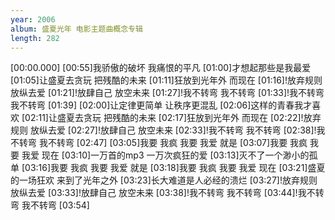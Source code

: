 ```yaml
---
year: 2006
album: 盛夏光年 电影主题曲概念专辑
length: 282
---
```

[00:00.000]
[00:55]我骄傲的破坏 我痛恨的平凡
[01:00]才想起那些是我最爱
[01:05]让盛夏去贪玩 把残酷的未来
[01:11]狂放到光年外 而现在
[01:16]!放弃规则 放纵去爱
[01:21]!放肆自己 放空未来
[01:27]!我不转弯 我不转弯
[01:33]!我不转弯 我不转弯
[01:39]
[02:00]让定律更简单 让秩序更混乱
[02:06]这样的青春我才喜欢
[02:11]让盛夏去贪玩 把残酷的未来
[02:17]狂放到光年外 而现在
[02:22]!放弃规则 放纵去爱
[02:27]!放肆自己 放空未来
[02:33]!我不转弯 我不转弯
[02:38]!我不转弯 我不转弯
[02:47]
[03:05]我要 我疯 我要 我爱 就是
[03:07]我要 我疯 我要 我爱 现在
[03:10]一万首的mp3 一万次疯狂的爱
[03:13]灭不了一个渺小的孤单
[03:16]我要 我疯 我要 我爱 就是
[03:18]我要 我疯 我要 我爱 现在
[03:21]盛夏的一场狂欢 来到了光年之外
[03:23]长大难道是人必经的溃烂
[03:27]!放弃规则 放纵去爱
[03:33]!放肆自己 放空未来
[03:38]!我不转弯 我不转弯
[03:44]!我不转弯 我不转弯
[03:54]